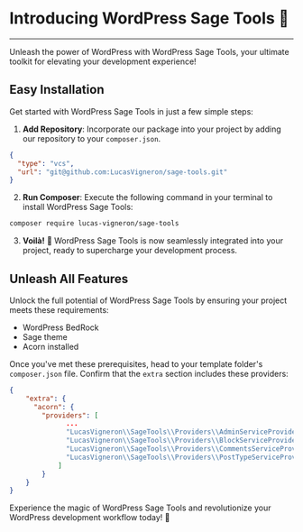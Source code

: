 # Introducing WordPress Sage Tools 🚀
---
Unleash the power of WordPress with WordPress Sage Tools, your ultimate toolkit for elevating your development experience!
## Easy Installation

Get started with WordPress Sage Tools in just a few simple steps:

1. **Add Repository**: Incorporate our package into your project by adding our repository to your `composer.json`.
```json
{  
  "type": "vcs",  
  "url": "git@github.com:LucasVigneron/sage-tools.git"  
}
```

2. **Run Composer**: Execute the following command in your terminal to install WordPress Sage Tools:

```bash
composer require lucas-vigneron/sage-tools
```

3. **Voilà!** 🎉 WordPress Sage Tools is now seamlessly integrated into your project, ready to supercharge your development process.

## Unleash All Features

Unlock the full potential of WordPress Sage Tools by ensuring your project meets these requirements:

- WordPress BedRock
- Sage theme
- Acorn installed

Once you've met these prerequisites, head to your template folder's `composer.json` file. Confirm that the `extra` section includes these providers:

```json
{
	"extra": {  
	  "acorn": {  
	    "providers": [  
		      ...
		      "LucasVigneron\\SageTools\\Providers\\AdminServiceProvider",  
		      "LucasVigneron\\SageTools\\Providers\\BlockServiceProvider",  
		      "LucasVigneron\\SageTools\\Providers\\CommentsServiceProvider",  
		      "LucasVigneron\\SageTools\\Providers\\PostTypeServiceProvider"  
		    ]
	    }  
	}
}

```

Experience the magic of WordPress Sage Tools and revolutionize your WordPress development workflow today! 🌟